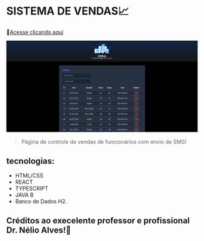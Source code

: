 # SISTEMA DE VENDAS📈

🔗[Acesse clicando aqui](https://dsmeta-rcpedroh.netlify.app/)

![preview](./preview/dsmeta-rcpedroh.netlify.app_.png)

>Página de controle de vendas de funcionários com envio de SMS!

## tecnologias: 
 - HTML/CSS 
 - REACT 
 - TYPESCRIPT 
 - JAVA  B
 - Banco de Dados H2.

 ## Créditos ao execelente professor e profissional Dr. Nélio Alves!👏

